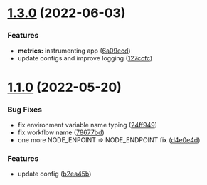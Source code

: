 # [1.3.0](https://github.com/lidofinance/aave-collaterals-bot/compare/1.2.0...1.3.0) (2022-06-03)


### Features

* **metrics:** instrumenting app ([6a09ecd](https://github.com/lidofinance/aave-collaterals-bot/commit/6a09ecda317b004c32e8c8955e568b7f88efec80))
* update configs and improve logging ([127ccfc](https://github.com/lidofinance/aave-collaterals-bot/commit/127ccfcc6173cfabdc3e80aae5f306d609a268e0))



# [1.1.0](https://github.com/lidofinance/aave-collaterals-bot/compare/b2ea45bbe04b5713fcfeca7d89742b0dd06e8f3c...1.1.0) (2022-05-20)


### Bug Fixes

* fix environment variable name typing ([24ff949](https://github.com/lidofinance/aave-collaterals-bot/commit/24ff94904c37377b953ed4fa826c0095ebb61c76))
* fix workflow name ([78677bd](https://github.com/lidofinance/aave-collaterals-bot/commit/78677bde974dde410e0ec143edca4651f178c95d))
* one more NODE_ENPOINT => NODE_ENDPOINT fix ([d4e0e4d](https://github.com/lidofinance/aave-collaterals-bot/commit/d4e0e4d58ee7cf95e8f6df494c844e7fe3273506))


### Features

* update config ([b2ea45b](https://github.com/lidofinance/aave-collaterals-bot/commit/b2ea45bbe04b5713fcfeca7d89742b0dd06e8f3c))




